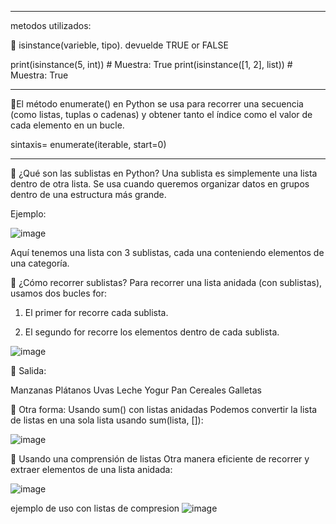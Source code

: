 _____________________________________________________________
metodos utilizados:

🔹 isinstance(varieble, tipo). devuelde TRUE or FALSE

print(isinstance(5, int))  # Muestra: True
print(isinstance([1, 2], list))  # Muestra: True
_____________________________________________________________

🔹El método enumerate() en Python se usa para recorrer una secuencia (como listas, tuplas o cadenas) y obtener tanto el índice como el valor de cada elemento en un bucle.

sintaxis= enumerate(iterable, start=0)
_______________________________________________________________
🔹 ¿Qué son las sublistas en Python?
Una sublista es simplemente una lista dentro de otra lista. Se usa cuando queremos organizar datos en grupos dentro de una estructura más grande.

Ejemplo:

![image](https://github.com/user-attachments/assets/961b39e7-71a2-460e-8c60-351299eb5931)

Aquí tenemos una lista con 3 sublistas, cada una conteniendo elementos de una categoría.

🔹 ¿Cómo recorrer sublistas?
Para recorrer una lista anidada (con sublistas), usamos dos bucles for:

1. El primer for recorre cada sublista.

2. El segundo for recorre los elementos dentro de cada sublista.

![image](https://github.com/user-attachments/assets/cf1f3953-7aae-4aae-a28e-48c76b0c309b)

🔹 Salida:

Manzanas
Plátanos
Uvas
Leche
Yogur
Pan
Cereales
Galletas

🔹 Otra forma: Usando sum() con listas anidadas
Podemos convertir la lista de listas en una sola lista usando sum(lista, []):

![image](https://github.com/user-attachments/assets/9cae7be2-9c1b-43b4-9c69-644f5cb5dbe4)


🔹 Usando una comprensión de listas
Otra manera eficiente de recorrer y extraer elementos de una lista anidada:

![image](https://github.com/user-attachments/assets/87f11fb8-2a3a-4a43-9d66-c26f34aa8cab)


ejemplo de uso con listas de compresion 
![image](https://github.com/user-attachments/assets/9dc9823b-113c-41aa-a0b5-a063f3440622)



